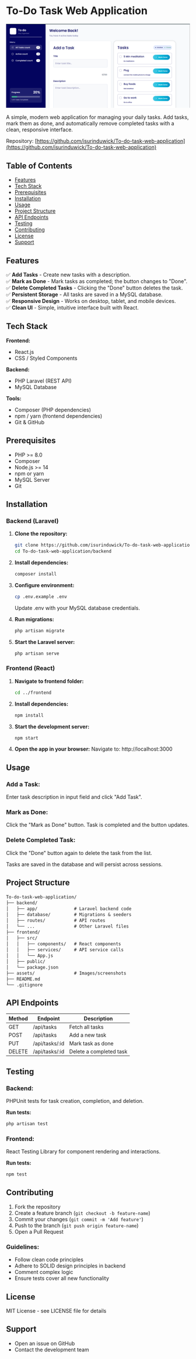 # To-Do Task Web Application

![To-Do App Screenshot](assets\Todo.png)

A simple, modern web application for managing your daily tasks. Add tasks, mark them as done, and automatically remove completed tasks with a clean, responsive interface.  

Repository: [https://github.com/isurinduwick/To-do-task-web-application](https://github.com/isurinduwick/To-do-task-web-application)

## Table of Contents

- [Features](#features)
- [Tech Stack](#tech-stack)
- [Prerequisites](#prerequisites)
- [Installation](#installation)
- [Usage](#usage)
- [Project Structure](#project-structure)
- [API Endpoints](#api-endpoints)
- [Testing](#testing)
- [Contributing](#contributing)
- [License](#license)
- [Support](#support)

## Features

✅ **Add Tasks** - Create new tasks with a description.  
✅ **Mark as Done** - Mark tasks as completed; the button changes to "Done".  
✅ **Delete Completed Tasks** - Clicking the "Done" button deletes the task.  
✅ **Persistent Storage** - All tasks are saved in a MySQL database.  
✅ **Responsive Design** - Works on desktop, tablet, and mobile devices.  
✅ **Clean UI** - Simple, intuitive interface built with React.  

## Tech Stack

**Frontend:**  
- React.js  
- CSS / Styled Components  

**Backend:**  
- PHP Laravel (REST API)  
- MySQL Database  

**Tools:**  
- Composer (PHP dependencies)  
- npm / yarn (frontend dependencies)  
- Git & GitHub  

## Prerequisites

- PHP >= 8.0  
- Composer  
- Node.js >= 14  
- npm or yarn  
- MySQL Server  
- Git  

## Installation

### Backend (Laravel)

1. **Clone the repository:**  
   ```bash
   git clone https://github.com/isurinduwick/To-do-task-web-application.git
   cd To-do-task-web-application/backend
   ```

2. **Install dependencies:**
   ```bash
   composer install
   ```

3. **Configure environment:**
   ```bash
   cp .env.example .env
   ```
   Update .env with your MySQL database credentials.

4. **Run migrations:**
   ```bash
   php artisan migrate
   ```

5. **Start the Laravel server:**
   ```bash
   php artisan serve
   ```

### Frontend (React)

1. **Navigate to frontend folder:**
   ```bash
   cd ../frontend
   ```

2. **Install dependencies:**
   ```bash
   npm install
   ```

3. **Start the development server:**
   ```bash
   npm start
   ```

4. **Open the app in your browser:**
   Navigate to: http://localhost:3000

## Usage

### Add a Task:
Enter task description in input field and click "Add Task".

### Mark as Done:
Click the "Mark as Done" button. Task is completed and the button updates.

### Delete Completed Task:
Click the "Done" button again to delete the task from the list.

Tasks are saved in the database and will persist across sessions.

## Project Structure

```
To-do-task-web-application/
├── backend/
│   ├── app/              # Laravel backend code
│   ├── database/         # Migrations & seeders
│   ├── routes/           # API routes
│   └── ...               # Other Laravel files
├── frontend/
│   ├── src/
│   │   ├── components/   # React components
│   │   ├── services/     # API service calls
│   │   └── App.js
│   ├── public/
│   └── package.json
├── assets/               # Images/screenshots
├── README.md
└── .gitignore
```

## API Endpoints

| Method | Endpoint | Description |
|--------|----------|-------------|
| GET | /api/tasks | Fetch all tasks |
| POST | /api/tasks | Add a new task |
| PUT | /api/tasks/:id | Mark task as done |
| DELETE | /api/tasks/:id | Delete a completed task |

## Testing

### Backend:
PHPUnit tests for task creation, completion, and deletion.

**Run tests:**
```bash
php artisan test
```

### Frontend:
React Testing Library for component rendering and interactions.

**Run tests:**
```bash
npm test
```

## Contributing

1. Fork the repository
2. Create a feature branch (`git checkout -b feature-name`)
3. Commit your changes (`git commit -m 'Add feature'`)
4. Push to the branch (`git push origin feature-name`)
5. Open a Pull Request

### Guidelines:
- Follow clean code principles
- Adhere to SOLID design principles in backend
- Comment complex logic
- Ensure tests cover all new functionality

## License

MIT License - see LICENSE file for details

## Support

- Open an issue on GitHub
- Contact the development team


